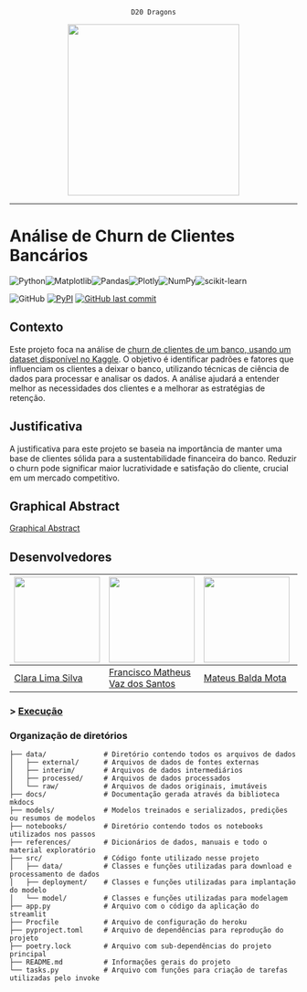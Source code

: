 <div align="center">
  
  `D20 Dragons`
  
  <img src="https://github.com/atlantico-academy/equipe1-2024.1/assets/94808306/a4a86016-0f78-451a-869f-d8e267fe9e3d" width="300">
</div>
<hr>

# Análise de Churn de Clientes Bancários

![Python](https://img.shields.io/badge/python-3670A0?style=for-the-badge&logo=python&logoColor=ffdd54)![Matplotlib](https://img.shields.io/badge/Matplotlib-%23ffffff.svg?style=for-the-badge&logo=Matplotlib&logoColor=black)![Pandas](https://img.shields.io/badge/pandas-%23150458.svg?style=for-the-badge&logo=pandas&logoColor=white)![Plotly](https://img.shields.io/badge/Plotly-%233F4F75.svg?style=for-the-badge&logo=plotly&logoColor=white)![NumPy](https://img.shields.io/badge/numpy-%23013243.svg?style=for-the-badge&logo=numpy&logoColor=white)![scikit-learn](https://img.shields.io/badge/scikit--learn-%23F7931E.svg?style=for-the-badge&logo=scikit-learn&logoColor=white)

![GitHub](https://img.shields.io/github/license/atlantico-academy/equipe1-2024.1.svg) [![PyPI](https://img.shields.io/pypi/v/atlantico-academy-equipe1-2024.1.svg)](http://pypi.org/project/atlantico-academy-equipe1-2024.1/) [![GitHub last commit](https://img.shields.io/github/last-commit/atlantico-academy/equipe1-2024.1.svg)](https://github.com/atlantico-academy/equipe1-2024.1/commit/developer)

## Contexto

Este projeto foca na análise de [churn de clientes de um banco, usando um dataset disponível no Kaggle](https://www.kaggle.com/datasets/saurabhbadole/bank-customer-churn-prediction-dataset). O objetivo é identificar padrões e fatores que influenciam os clientes a deixar o banco, utilizando técnicas de ciência de dados para processar e analisar os dados. A análise ajudará a entender melhor as necessidades dos clientes e a melhorar as estratégias de retenção.

## Justificativa

A justificativa para este projeto se baseia na importância de manter uma base de clientes sólida para a sustentabilidade financeira do banco. Reduzir o churn pode significar maior lucratividade e satisfação do cliente, crucial em um mercado competitivo.

## Graphical Abstract

[Graphical Abstract](https://whimsical.com/fluxograma-ciclico-crisp-dm-para-previsao-de-churn-de-clientes-VEJSdhqT3cxN7DKenK6toG)

## Desenvolvedores

[<img src="https://github.com/atlantico-academy/equipe1-2024.1/assets/94808306/e1af5396-1b27-46f2-9e67-bcc13049ce73"  width="150" height="150">](https://github.com/claralimasilva) | [<img src="https://github.com/atlantico-academy/equipe1-2024.1/assets/94808306/aa965a52-2d5f-4836-9ac9-ab117f913b31"  width="150" height="150">](https://github.com/matheusvazdata) |  [<img src="https://github.com/atlantico-academy/equipe1-2024.1/assets/94808306/1187a373-0dba-4430-b35b-00e2901b3bf6"  width="150" height="150">](https://github.com/matt-balda) | [<img src="https://github.com/atlantico-academy/equipe1-2024.1/assets/94808306/6023d7fa-71fa-4bf1-ab29-9b439d63e7e0"  width="150" height="150">](https://github.com/uSilas) 
--- | --- | --- | --- 
[Clara Lima Silva](https://github.com/claralimasilva) | [Francisco Matheus Vaz dos Santos](https://github.com/matheusvazdata) |  [Mateus Balda Mota](https://github.com/matt-balda) | [Silas Eufrásio da Silva](https://github.com/uSilas) 

### > [Execução](./docs/code.md)

### Organização de diretórios

```
├── data/              # Diretório contendo todos os arquivos de dados
│   ├── external/      # Arquivos de dados de fontes externas
│   ├── interim/       # Arquivos de dados intermediários
│   ├── processed/     # Arquivos de dados processados
│   └── raw/           # Arquivos de dados originais, imutáveis
├── docs/              # Documentação gerada através da biblioteca mkdocs
├── models/            # Modelos treinados e serializados, predições ou resumos de modelos
├── notebooks/         # Diretório contendo todos os notebooks utilizados nos passos
├── references/        # Dicionários de dados, manuais e todo o material exploratório
├── src/               # Código fonte utilizado nesse projeto
│   ├── data/          # Classes e funções utilizadas para download e processamento de dados
│   ├── deployment/    # Classes e funções utilizadas para implantação do modelo
│   └── model/         # Classes e funções utilizadas para modelagem
├── app.py             # Arquivo com o código da aplicação do streamlit
├── Procfile           # Arquivo de configuração do heroku
├── pyproject.toml     # Arquivo de dependências para reprodução do projeto
├── poetry.lock        # Arquivo com sub-dependências do projeto principal
├── README.md          # Informações gerais do projeto
└── tasks.py           # Arquivo com funções para criação de tarefas utilizadas pelo invoke
```
